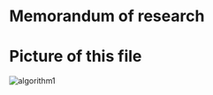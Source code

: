 # Memorandum of research

# Picture of this file
![algorithm1](https://github.com/user-attachments/assets/54d6b49a-8ca7-4c85-931b-df0660bc9340)
